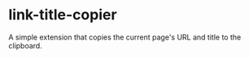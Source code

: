 # link-title-copier
A simple extension that copies the current page's URL and title to the clipboard.
